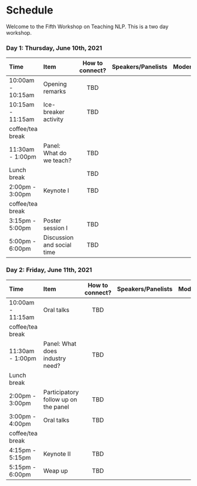 # Schedule

Welcome to the Fifth Workshop on Teaching NLP. This is a two day workshop.  


### Day 1: Thursday, June 10th, 2021

| Time              |     Item                         |  How to connect?       | Speakers/Panelists | Moderator     |
| :---------------- | :------------------------------ | :-------------:        | :----------------- | :----------------- |
| 10:00am - 10:15am |    Opening remarks               |         TBD            |                     |  |
| 10:15am - 11:15am |    Ice-breaker activity          |         TBD            |                     |  | 
| coffee/tea break  |                                  |                        |                     |  | 
| 11:30am - 1:00pm  |    Panel: What do we teach?      |         TBD            |                     |  |
| Lunch break       |                                  |         TBD            |                     |  |
| 2:00pm - 3:00pm   |    Keynote I                     |         TBD            |                     |  |
| coffee/tea break  |                                  |                        |                     |  | 
| 3:15pm - 5:00pm   |    Poster session I              |         TBD            |                     |  |
| 5:00pm - 6:00pm   |    Discussion and social time    |         TBD            |                     |  |


### Day 2: Friday, June 11th, 2021

| Time              |     Item                         |  How to connect?       | Speakers/Panelists | Moderator     |
| :---------------- | :------------------------------ | :-------------:        | :----------------- | :----------------- |
| 10:00am - 11:15am |    Oral talks                   |         TBD            |                     |  |
| coffee/tea break  |                                  |                        |                     |  | 
| 11:30am - 1:00pm |  Panel: What does industry need? |         TBD            |                     |  | 
| Lunch break  |                                  |                        |                     |  | 
| 2:00pm - 3:00pm  |  Participatory follow up on the panel |         TBD            |                     |  |                    |  |
| 3:00pm - 4:00pm   |    Oral talks              |         TBD            |                     |  |
| coffee/tea break  |                                  |                        |                     |  | 
| 4:15pm - 5:15pm   |    Keynote II   |         TBD            | 
| 5:15pm - 6:00pm   |    Weap up   |         TBD            | 
                    